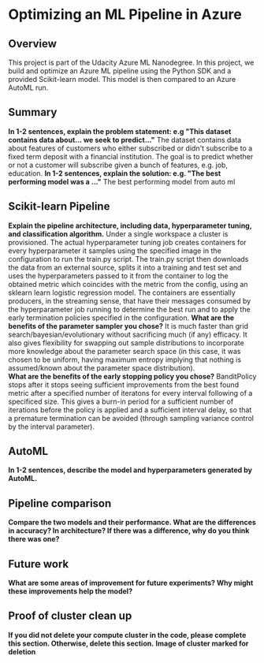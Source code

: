 # Optimizing an ML Pipeline in Azure

## Overview
This project is part of the Udacity Azure ML Nanodegree.
In this project, we build and optimize an Azure ML pipeline using the Python SDK and a provided Scikit-learn model.
This model is then compared to an Azure AutoML run.

## Summary
**In 1-2 sentences, explain the problem statement: e.g "This dataset contains data about... we seek to predict..."**
The dataset contains data about features of customers who either subscribed or didn't subscribe to a fixed term deposit with a financial institution. The goal is to predict whether or not a customer will subscribe given a bunch of features, e.g. job, education. 
**In 1-2 sentences, explain the solution: e.g. "The best performing model was a ..."**
The best performing model from auto ml 

## Scikit-learn Pipeline
**Explain the pipeline architecture, including data, hyperparameter tuning, and classification algorithm.**
Under a single workspace a cluster is provisioned. The actual hyperparameter tuning job creates containers for every hyperparameter it samples using the specified image in the configuration to run the train.py script. The train.py script then downloads the data from an external source, splits it into a training and test set and uses the hyperparameters passed to it from the container to log the obtained metric which coincides with the metric from the config, using an sklearn learn logistic regression model. The containers are essentially producers, in the streaming sense, that have their messages consumed by the hyperparameter job running to determine the best run and to apply the early termination policies specified in the configuration. 
**What are the benefits of the parameter sampler you chose?**
It is much faster than grid search/bayesian/evolutionary without sacrificing much (if any) efficacy. It also gives flexibility for swapping out sample distributions to incorporate more knowledge about the parameter search space (in this case, it was chosen to be uniform, having maximum entropy implying that nothing is assumed/known about the parameter space distribution).   
**What are the benefits of the early stopping policy you chose?**
BanditPolicy stops after it stops seeing sufficient improvements from the best found metric after a specified number of iteratons for every interval following of a specificed size. This gives a burn-in period for a sufficient number of iterations before the policy is applied and a sufficient interval delay, so that a premature termination can be avoided (through sampling variance control by the interval parameter). 

## AutoML
**In 1-2 sentences, describe the model and hyperparameters generated by AutoML.**

## Pipeline comparison
**Compare the two models and their performance. What are the differences in accuracy? In architecture? If there was a difference, why do you think there was one?**

## Future work
**What are some areas of improvement for future experiments? Why might these improvements help the model?**

## Proof of cluster clean up
**If you did not delete your compute cluster in the code, please complete this section. Otherwise, delete this section.**
**Image of cluster marked for deletion**
